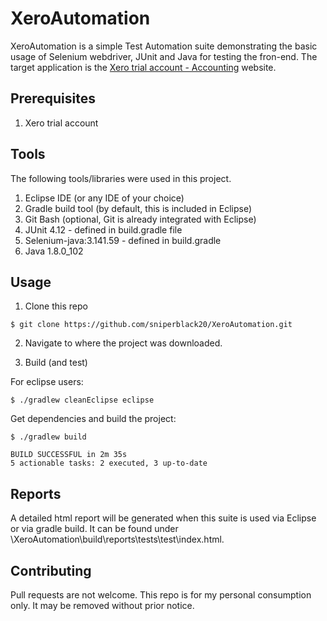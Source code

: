 # XeroAutomation
XeroAutomation is a simple Test Automation suite demonstrating the basic usage of Selenium webdriver, JUnit and Java for testing the fron-end.
The target application is the [Xero trial account - Accounting](https://login.xero.com/) website.

## Prerequisites
1. Xero trial account

## Tools 
The following tools/libraries were used in this project.

1. Eclipse IDE (or any IDE of your choice)
2. Gradle build tool (by default, this is included in Eclipse) 
3. Git Bash (optional, Git is already integrated with Eclipse)
4. JUnit 4.12 - defined in build.gradle file
5. Selenium-java:3.141.59 - defined in build.gradle
6. Java 1.8.0_102

## Usage
1. Clone this repo

```console
$ git clone https://github.com/sniperblack20/XeroAutomation.git
```

2. Navigate to where the project was downloaded.

3. Build (and test)

For eclipse users:

```console
$ ./gradlew cleanEclipse eclipse
```

Get dependencies and build the project:

```console
$ ./gradlew build
```

```console
BUILD SUCCESSFUL in 2m 35s
5 actionable tasks: 2 executed, 3 up-to-date
```

## Reports
A detailed html report will be generated when this suite is used via Eclipse or via gradle build. It can be found under \XeroAutomation\build\reports\tests\test\index.html.

## Contributing
Pull requests are not welcome. This repo is for my personal consumption only. It may be removed without prior notice.
